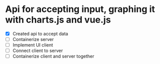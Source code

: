 # Api for accepting input, graphing it with charts.js and vue.js

- [x] Created api to accept data
- [ ] Containerize server
- [ ] Implement UI client
- [ ] Connect client to server
- [ ] Containerize client and server together
